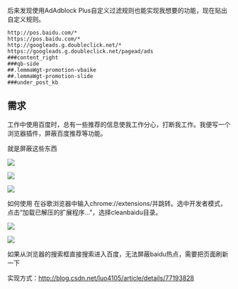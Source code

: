 后来发现使用AdAdblock Plus自定义过滤规则也能实现我想要的功能，现在贴出自定义规则。

```
http://pos.baidu.com/*
https://pos.baidu.com/*
http://googleads.g.doubleclick.net/*
https://googleads.g.doubleclick.net/pagead/ads
###content_right
###qb-side
##.lemmaWgt-promotion-vbaike
##.lemmaWgt-promotion-slide
###under_post_kb
```

## 需求

工作中使用百度时，总有一些推荐的信息使我工作分心，打断我工作。我便写一个浏览器插件，屏蔽百度推荐等功能。

就是屏蔽这些东西

![](http://github.com/programluo/cleanbaidu/raw/master/doc/image/20170815154738654.jpeg)

![](http://github.com/programluo/cleanbaidu/raw/master/doc/image/20170815154816855.jpeg)

![](http://github.com/programluo/cleanbaidu/raw/master/doc/image/20170815154844775.jpeg)




如何使用
在谷歌浏览器中输入chrome://extensions/并跳转。选中开发者模式，点击“加载已解压的扩展程序…”，选择cleanbaidu目录。

![](http://github.com/programluo/cleanbaidu/raw/master/doc/image/20170815155141663.jpeg)

![](http://github.com/programluo/cleanbaidu/raw/master/doc/image/20170815155229988.jpeg)

如果从浏览器的搜索框直接搜索进入百度，无法屏蔽baidu热点，需要把页面刷新一下




实现方式：http://blog.csdn.net/luo4105/article/details/77193828

